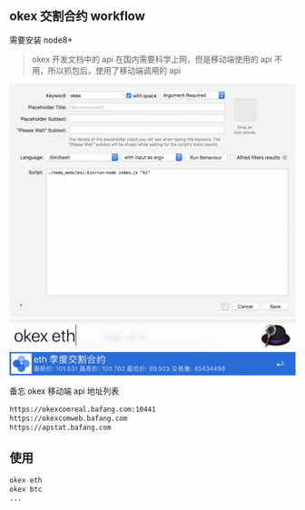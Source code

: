 okex 交割合约 workflow
---

需要安装 node8+

> okex 开发文档中的 api 在国内需要科学上网，但是移动端使用的 api 不用，所以抓包后，使用了移动端调用的 api

<img src="media/screenshot.png">
<img src="media/okex-eth.png">

备忘
okex 移动端 api 地址列表

```
https://okexcomreal.bafang.com:10441
https://okexcomweb.bafang.com
https://apstat.bafang.com
```

## 使用

```
okex eth
okex btc
...
```
